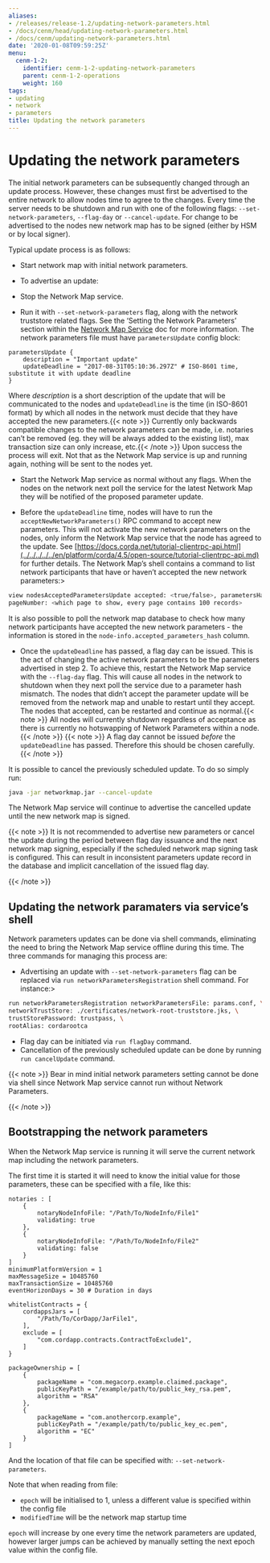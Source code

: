 ```yaml
---
aliases:
- /releases/release-1.2/updating-network-parameters.html
- /docs/cenm/head/updating-network-parameters.html
- /docs/cenm/updating-network-parameters.html
date: '2020-01-08T09:59:25Z'
menu:
  cenm-1-2:
    identifier: cenm-1-2-updating-network-parameters
    parent: cenm-1-2-operations
    weight: 160
tags:
- updating
- network
- parameters
title: Updating the network parameters
---
```



# Updating the network parameters

The initial network parameters can be subsequently changed through an update process. However, these changes must first
be advertised to the entire network to allow nodes time to agree to the changes. Every time the server needs to be shutdown
and run with one of the following flags: `--set-network-parameters`, `--flag-day` or `--cancel-update`. For change to be
advertised to the nodes new network map has to be signed (either by HSM or by local signer).

Typical update process is as follows:


* Start network map with initial network parameters.
* To advertise an update:

* Stop the Network Map service.
* Run it with `--set-network-parameters` flag, along with the network truststore related flags. See the ‘Setting
the Network Parameters’ section within the [Network Map Service](network-map.md) doc for more information. The network parameters
file must have `parametersUpdate` config block:

```guess
parametersUpdate {
    description = "Important update"
    updateDeadline = "2017-08-31T05:10:36.297Z" # ISO-8601 time, substitute it with update deadline
}
```


Where *description* is a short description of the update that will be communicated to the nodes and `updateDeadline` is
the time (in ISO-8601 format) by which all nodes in the network must decide that they have accepted the new parameters.{{< note >}}
Currently only backwards compatible changes to the network parameters can be made, i.e. notaries can’t be
removed (eg. they will be always added to the existing list), max transaction size can only increase, etc.{{< /note >}}
Upon success the process will exit. Not that as the Network Map service is up and running again, nothing will be
sent to the nodes yet.
* Start the Network Map service as normal without any flags. When the nodes on the network next poll the service for
the latest Network Map they will be notified of the proposed parameter update.



* Before the `updateDeadline` time, nodes will have to run the `acceptNewNetworkParameters()` RPC command to accept
new parameters. This will not
activate the new network parameters on the nodes, only inform the Network Map service that the node has agreed to the
update. See [https://docs.corda.net/tutorial-clientrpc-api.html](../../../../../en/platform/corda/4.5/open-source/tutorial-clientrpc-api.md) for further details.
The Network Map’s shell contains a command to list network participants that have or haven’t accepted the new
network parameters:>
```bash
view nodesAcceptedParametersUpdate accepted: <true/false>, parametersHash: <parameters update hash value>,
pageNumber: <which page to show, every page contains 100 records>
```



It is also possible to poll the network map database to check how many network participants have accepted the new
network parameters - the information is stored in the `node-info.accepted_parameters_hash` column.
* Once the `updateDeadline` has passed, a flag day can be issued. This is the act of changing the active network
parameters to be the parameters advertised in step 2. To achieve this, restart the Network Map service with the
`--flag-day` flag. This will cause all nodes in the network to shutdown when they next poll the service due to a
parameter hash mismatch. The nodes that didn’t accept the parameter update will be removed from the network map and
unable to restart until they accept. The nodes that accepted, can be restarted and continue as normal.{{< note >}}
All nodes will currently shutdown regardless of acceptance as there is currently no hotswapping of Network
Parameters within a node.{{< /note >}}
{{< note >}}
A flag day cannot be issued *before* the `updateDeadline` has passed. Therefore this should be chosen carefully.{{< /note >}}


It is possible to cancel the previously scheduled update. To do so simply run:

```bash
java -jar networkmap.jar --cancel-update
```

The Network Map service will continue to advertise the cancelled update until the new network map is signed.

{{< note >}}
It is not recommended to advertise new parameters or cancel the update during the period between flag day
issuance and the next network map signing, especially if the scheduled network map signing task is configured.
This can result in inconsistent parameters update record in the database and implicit cancellation of the
issued flag day.

{{< /note >}}

## Updating the network paramaters via service’s shell

Network parameters updates can be done via shell commands, eliminating the need to bring the Network Map service
offline during this time. The three commands for managing this process are:


* Advertising an update with `--set-network-parameters` flag can be replaced via
`run networkParametersRegistration` shell command. For instance:>
```bash
run networkParametersRegistration networkParametersFile: params.conf, \
networkTrustStore: ./certificates/network-root-truststore.jks, \
trustStorePassword: trustpass, \
rootAlias: cordarootca
```




* Flag day can be initiated via `run flagDay` command.
* Cancellation of the previously scheduled update can be done by running `run cancelUpdate` command.

{{< note >}}
Bear in mind initial network parameters setting cannot be done via shell since Network Map service cannot run
without Network Parameters.

{{< /note >}}

## Bootstrapping the network parameters

When the Network Map service is running it will serve the current network map including the network parameters.

The first time it is started it will need to know the initial value for those parameters, these
can be specified with a file, like this:

```guess
notaries : [
    {
        notaryNodeInfoFile: "/Path/To/NodeInfo/File1"
        validating: true
    },
    {
        notaryNodeInfoFile: "/Path/To/NodeInfo/File2"
        validating: false
    }
]
minimumPlatformVersion = 1
maxMessageSize = 10485760
maxTransactionSize = 10485760
eventHorizonDays = 30 # Duration in days

whitelistContracts = {
    cordappsJars = [
        "/Path/To/CorDapp/JarFile1",
    ],
    exclude = [
        "com.cordapp.contracts.ContractToExclude1",
    ]
}

packageOwnership = [
    {
        packageName = "com.megacorp.example.claimed.package",
        publicKeyPath = "/example/path/to/public_key_rsa.pem",
        algorithm = "RSA"
    },
    {
        packageName = "com.anothercorp.example",
        publicKeyPath = "/example/path/to/public_key_ec.pem",
        algorithm = "EC"
    }
]
```

And the location of that file can be specified with: `--set-network-parameters`.

Note that when reading from file:


* `epoch` will be initialised to 1, unless a different value is specified within the config file
* `modifiedTime` will be the network map startup time

`epoch` will increase by one every time the network parameters are updated, however larger jumps can be achieved by
manually setting the next epoch value within the config file.
